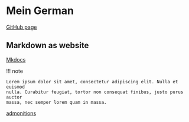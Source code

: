 # Mein German

[GitHub page](https://d45a74.github.io/deutsch/)

## Markdown as website

[Mkdocs](https://squidfunk.github.io/mkdocs-material/publishing-your-site/)

!!! note

    Lorem ipsum dolor sit amet, consectetur adipiscing elit. Nulla et euismod
    nulla. Curabitur feugiat, tortor non consequat finibus, justo purus auctor
    massa, nec semper lorem quam in massa.

[admonitions](https://squidfunk.github.io/mkdocs-material/reference/admonitions/#inline-blocks-inline-end)